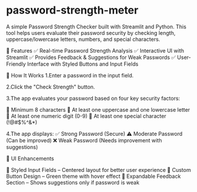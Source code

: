 # password-strength-meter
A simple Password Strength Checker built with Streamlit and Python. This tool helps users evaluate their password security by checking length, uppercase/lowercase letters, numbers, and special characters.

🚀 Features
✅ Real-time Password Strength Analysis
✅ Interactive UI with Streamlit
✅ Provides Feedback & Suggestions for Weak Passwords
✅ User-Friendly Interface with Styled Buttons and Input Fields

📌 How It Works
1.Enter a password in the input field.

2.Click the "Check Strength" button.

3.The app evaluates your password based on four key security factors:

🔹 Minimum 8 characters
🔹 At least one uppercase and one lowercase letter
🔹 At least one numeric digit (0-9)
🔹 At least one special character (!@#$%^&*)

4.The app displays:
✅ Strong Password (Secure)
⚠️ Moderate Password (Can be improved)
❌ Weak Password (Needs improvement with suggestions)

🎨 UI Enhancements

🎯 Styled Input Fields – Centered layout for better user experience
🎯 Custom Button Design – Green theme with hover effect
🎯 Expandable Feedback Section – Shows suggestions only if password is weak
